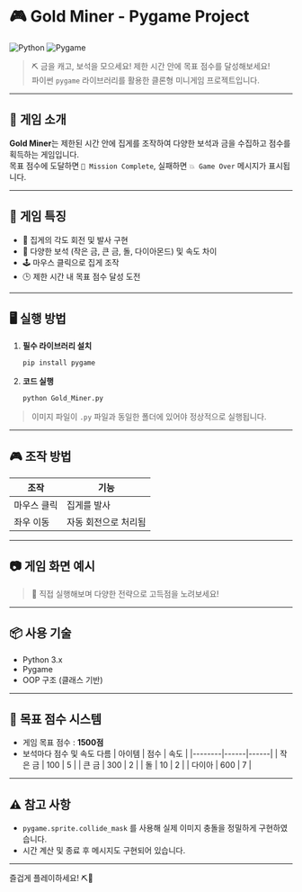 # 🎮 Gold Miner - Pygame Project

![Python](https://img.shields.io/badge/Python-3776AB?style=for-the-badge&logo=python&logoColor=white)
![Pygame](https://img.shields.io/badge/Pygame-000000?style=for-the-badge&logo=pygame&logoColor=white)

> ⛏️ 금을 캐고, 보석을 모으세요! 제한 시간 안에 목표 점수를 달성해보세요!  
> 파이썬 `pygame` 라이브러리를 활용한 클론형 미니게임 프로젝트입니다.

---

## 📌 게임 소개

**Gold Miner**는 제한된 시간 안에 집게를 조작하여 다양한 보석과 금을 수집하고 점수를 획득하는 게임입니다.  
목표 점수에 도달하면 `🎉 Mission Complete`, 실패하면 `💥 Game Over` 메시지가 표시됩니다.

---

## 🧩 게임 특징

- 🎯 집게의 각도 회전 및 발사 구현
- 💎 다양한 보석 (작은 금, 큰 금, 돌, 다이아몬드) 및 속도 차이
- 🕹️ 마우스 클릭으로 집게 조작
- 🕒 제한 시간 내 목표 점수 달성 도전

---

## 🖥️ 실행 방법

1. **필수 라이브러리 설치**
    ```bash
    pip install pygame
    ```

2. **코드 실행**
    ```bash
    python Gold_Miner.py
    ```

> 이미지 파일이 `.py` 파일과 동일한 폴더에 있어야 정상적으로 실행됩니다.

---

## 🎮 조작 방법

| 조작       | 기능                      |
|------------|---------------------------|
| 마우스 클릭 | 집게를 발사              |
| 좌우 이동  | 자동 회전으로 처리됨     |

---

## 📷 게임 화면 예시

> 📸 직접 실행해보며 다양한 전략으로 고득점을 노려보세요!

---

## 📦 사용 기술

- Python 3.x
- Pygame
- OOP 구조 (클래스 기반)

---

## 🏁 목표 점수 시스템

- 게임 목표 점수 : **1500점**
- 보석마다 점수 및 속도 다름
  | 아이템 | 점수 | 속도 |
  |--------|------|------|
  | 작은 금 | 100 | 5 |
  | 큰 금   | 300 | 2 |
  | 돌      | 10  | 2 |
  | 다이아  | 600 | 7 |

---

## ⚠️ 참고 사항

- `pygame.sprite.collide_mask` 를 사용해 실제 이미지 충돌을 정밀하게 구현하였습니다.
- 시간 계산 및 종료 후 메시지도 구현되어 있습니다.

---

즐겁게 플레이하세요! ⛏️💎
